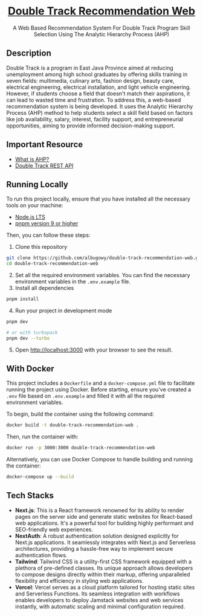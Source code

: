<div align='center'>
   <a href="https://dt-rekomendasi.vercel.app">
    <h1>Double Track Recommendation Web</h1>
  </a>

  <p>A Web Based Recommendation System For Double Track Program Skill Selection Using The Analytic Hierarchy Process (AHP)</p>
</div>

## Description

Double Track is a program in East Java Province aimed at reducing unemployment among high school graduates by offering skills training in seven fields: multimedia, culinary arts, fashion design, beauty care, electrical engineering, electrical installation, and light vehicle engineering. However, if students choose a field that doesn't match their aspirations, it can lead to wasted time and frustration. To address this, a web-based recommendation system is being developed. It uses the Analytic Hierarchy Process (AHP) method to help students select a skill field based on factors like job availability, salary, interest, facility support, and entrepreneurial opportunities, aiming to provide informed decision-making support.

## Important Resource

- [What is AHP?](https://en.wikipedia.org/wiki/Analytic_hierarchy_process)
- [Double Track REST API](https://github.com/albugowy15/api-double-track)

## Running Locally

To run this project locally, ensure that you have installed all the necessary tools on your machine:

- [Node.js LTS](https://nodejs.org/en)
- [pnpm version 9 or higher](https://pnpm.io)

Then, you can follow these steps:

1. Clone this repository

```bash
git clone https://github.com/albugowy/double-track-recommendation-web.git
cd double-track-recommendation-web
```

2. Set all the required environment variables. You can find the necessary environment variables in the `.env.example` file.
3. Install all dependencies

```bash
pnpm install
```

4. Run your project in development mode

```bash
pnpm dev

# or with turbopack
pnpm dev --turbo
```

5. Open [http://localhost:3000](http://localhost:3000) with your browser to see the result.

## With Docker

This project includes a `Dockerfile` and a `docker-compose.yml` file to facilitate running the project using Docker. Before starting, ensure you've created a `.env` file based on `.env.example` and filled it with all the required environment variables.

To begin, build the container using the following command:

```bash
docker build -t double-track-recommendation-web .
```

Then, run the container with:

```bash
docker run -p 3000:3000 double-track-recommendation-web
```

Alternatively, you can use Docker Compose to handle building and running the container:

```bash
docker-compose up --build
```

## Tech Stacks

- **Next.js**: This is a React framework renowned for its ability to render pages on the server side and generate static websites for React-based web applications. It's a powerful tool for building highly performant and SEO-friendly web experiences.
- **NextAuth**: A robust authentication solution designed explicitly for Next.js applications. It seamlessly integrates with Next.js and Serverless architectures, providing a hassle-free way to implement secure authentication flows.
- **Tailwind**: Tailwind CSS is a utility-first CSS framework equipped with a plethora of pre-defined classes. Its unique approach allows developers to compose designs directly within their markup, offering unparalleled flexibility and efficiency in styling web applications.
- **Vercel**: Vercel serves as a cloud platform tailored for hosting static sites and Serverless Functions. Its seamless integration with workflows enables developers to deploy Jamstack websites and web services instantly, with automatic scaling and minimal configuration required.
